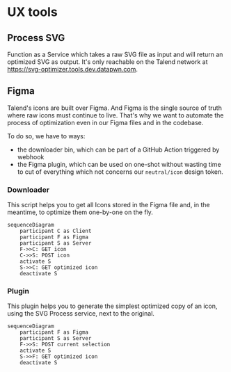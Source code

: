 # UX tools

## Process SVG 

Function as a Service which takes a raw SVG file as input and will return an optimized SVG as output.
It's only reachable on the Talend network at https://svg-optimizer.tools.dev.datapwn.com.

## Figma

Talend's icons are built over Figma. 
And Figma is the single source of truth where raw icons must continue to live.
That's why we want to automate the process of optimization even in our Figma files and in the codebase.

To do so, we have to ways: 
- the downloader bin, which can be part of a GitHub Action triggered by webhook
- the Figma plugin, which can be used on one-shot without wasting time to cut of everything which not concerns our `neutral/icon` design token.

### Downloader

This script helps you to get all Icons stored in the Figma file and, in the meantime, to optimize them one-by-one on the fly.

```mermaid
sequenceDiagram
    participant C as Client
    participant F as Figma
    participant S as Server
    F->>C: GET icon
    C->>S: POST icon
    activate S
    S->>C: GET optimized icon
    deactivate S
```

### Plugin

This plugin helps you to generate the simplest optimized copy of an icon, using the SVG Process service, next to the original.

```mermaid
sequenceDiagram
    participant F as Figma
    participant S as Server
    F->>S: POST current selection
    activate S
    S->>F: GET optimized icon
    deactivate S
```
